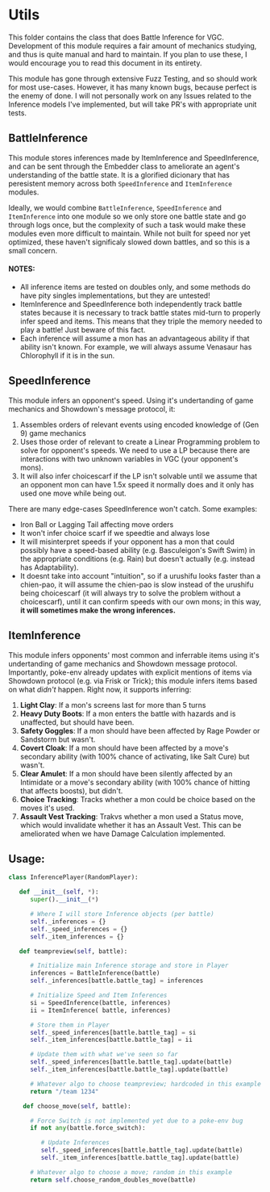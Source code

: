 # Utils

This folder contains the class that does Battle Inference for VGC. Development of this module requires a fair amount of mechanics studying, and thus is quite manual and hard to maintain. If you plan to use these, I would encourage you to read this document in its entirety.

This module has gone through extensive Fuzz Testing, and so should work for most use-cases. However, it has many known bugs, because perfect is the enemy of done. I will not personally work on any Issues related to the Inference models I've implemented, but will take PR's with appropriate unit tests.

## **BattleInference**
This module stores inferences made by ItemInference and SpeedInference, and can be sent through the Embedder class to ameliorate an agent's understanding of the battle state. It is a glorified dicionary that has peresistent memory across both `SpeedInference` and `ItemInference` modules.

Ideally, we would combine `BattleInference`, `SpeedInference` and `ItemInference` into one module so we only store one battle state and go through logs once, but the complexity of such a task would make these modules even more difficult to maintain. While not built for speed nor yet optimized, these haven't significaly slowed down battles, and so this is a small concern.

#### NOTES:
- All inference items are tested on doubles only, and some methods do have pity singles implementations, but they are untested!
- ItemInference and SpeedInference both independently track battle states because it is necessary to track battle states mid-turn to properly infer speed and items. This means that they triple the memory needed to play a battle! Just beware of this fact.
- Each inference will assume a mon has an advantageous ability if that ability isn't known. For example, we will always assume Venasaur has Chlorophyll if it is in the sun.

## SpeedInference
This module infers an opponent's speed. Using it's undertanding of game mechanics and Showdown's message protocol, it:
1. Assembles orders of relevant events using encoded knowledge of (Gen 9) game mechanics
2. Uses those order of relevant to create a Linear Programming problem to solve for opponent's speeds. We need to use a LP because there are interactions with two unknown variables in VGC (your opponent's mons).
3. It will also infer choicescarf if the LP isn't solvable until we assume that an opponent mon can have 1.5x speed it normally does and it only has used one move while being out.

There are many edge-cases SpeedInference won't catch. Some examples:
- Iron Ball or Lagging Tail affecting move orders
- It won't infer choice scarf if we speedtie and always lose
- It will misinterpret speeds if your opponent has a mon that could possibly have a speed-based ability (e.g. Basculeigon's Swift Swim) in the appropriate conditions (e.g. Rain) but doesn't actually (e.g. instead has Adaptability).
- It doesnt take into account "intuition", so if a urushifu looks faster than a chien-pao, it will assume the chien-pao is slow instead of the urushifu being choicescarf (it will always try to solve the problem without a choicescarf), until it can confirm speeds with our own mons; in this way, **it will sometimes make the wrong inferences.**

## ItemInference
This module infers opponents' most common and inferrable items using it's undertanding of game mechanics and Showdown message protocol. Importantly, poke-env already updates with explicit mentions of items via Showdown protocol (e.g. via Frisk or Trick); this module infers items based on what _didn't_ happen. Right now, it supports inferring:
1. **Light Clay**: If a mon's screens last for more than 5 turns
2. **Heavy Duty Boots**: If a mon enters the battle with hazards and is unaffected, but should have been.
3. **Safety Goggles**: If a mon should have been affected by Rage Powder or Sandstorm but wasn't.
4. **Covert Cloak**: If a mon should have been affected by a move's secondary ability (with 100% chance of activating, like Salt Cure) but wasn't.
5. **Clear Amulet**: If a mon should have been silently affected by an Intimidate or a move's secondary ability (with 100% chance of hitting that affects boosts), but didn't.
6. **Choice Tracking**: Tracks whether a mon could be choice based on the moves it's used.
7. **Assault Vest Tracking**: Trakvs whether a mon used a Status move, which would invalidate whether it has an Assault Vest. This can be ameliorated when we have Damage Calculation implemented.

## Usage:
```python
class InferencePlayer(RandomPlayer):

   def __init__(self, *):
      super().__init__(*)

      # Where I will store Inference objects (per battle)
      self._inferences = {}
      self._speed_inferences = {}
      self._item_inferences = {}

   def teampreview(self, battle):

      # Initialize main Inference storage and store in Player
      inferences = BattleInference(battle)
      self._inferences[battle.battle_tag] = inferences

      # Initialize Speed and Item Inferences
      si = SpeedInference(battle, inferences)
      ii = ItemInference( battle, inferences)

      # Store them in Player
      self._speed_inferences[battle.battle_tag] = si
      self._item_inferences[battle.battle_tag] = ii

      # Update them with what we've seen so far
      self._speed_inferences[battle.battle_tag].update(battle)
      self._item_inferences[battle.battle_tag].update(battle)

      # Whatever algo to choose teampreview; hardcoded in this example
      return "/team 1234"

    def choose_move(self, battle):

      # Force Switch is not implemented yet due to a poke-env bug
      if not any(battle.force_switch):

         # Update Inferences
         self._speed_inferences[battle.battle_tag].update(battle)
         self._item_inferences[battle.battle_tag].update(battle)

      # Whatever algo to choose a move; random in this example
      return self.choose_random_doubles_move(battle)
```
